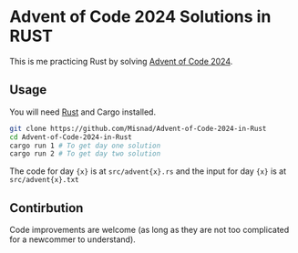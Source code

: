 # Advent of Code 2024 Solutions in RUST
This is me practicing Rust by solving [Advent of Code 2024](https://adventofcode.com/2024).

## Usage
You will need [Rust](https://www.rust-lang.org/) and Cargo installed.
```bash
git clone https://github.com/Misnad/Advent-of-Code-2024-in-Rust
cd Advent-of-Code-2024-in-Rust
cargo run 1 # To get day one solution
cargo run 2 # To get day two solution
```
The code for day `{x}` is at `src/advent{x}.rs`
and the input for day `{x}` is at `src/advent{x}.txt`

## Contirbution
Code improvements are welcome (as long as they are not too complicated for a newcommer to understand).
